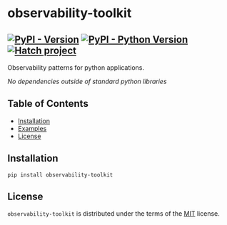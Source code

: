 # observability-toolkit

[![PyPI - Version](https://img.shields.io/pypi/v/observability-toolkit.svg)](https://pypi.org/project/observability-toolkit)
[![PyPI - Python Version](https://img.shields.io/pypi/pyversions/observability-toolkit.svg)](https://pypi.org/project/observability-toolkit)
[![Hatch project](https://img.shields.io/badge/%F0%9F%A5%9A-Hatch-4051b5.svg)](https://github.com/pypa/hatch)
-----

Observability patterns for python applications.


*No dependencies outside of standard python libraries*


## Table of Contents

- [Installation](#installation)
- [Examples](#examples)
- [License](#license)

## Installation

```console
pip install observability-toolkit
```


## License

`observability-toolkit` is distributed under the terms of the
[MIT](https://spdx.org/licenses/MIT.html) license.

